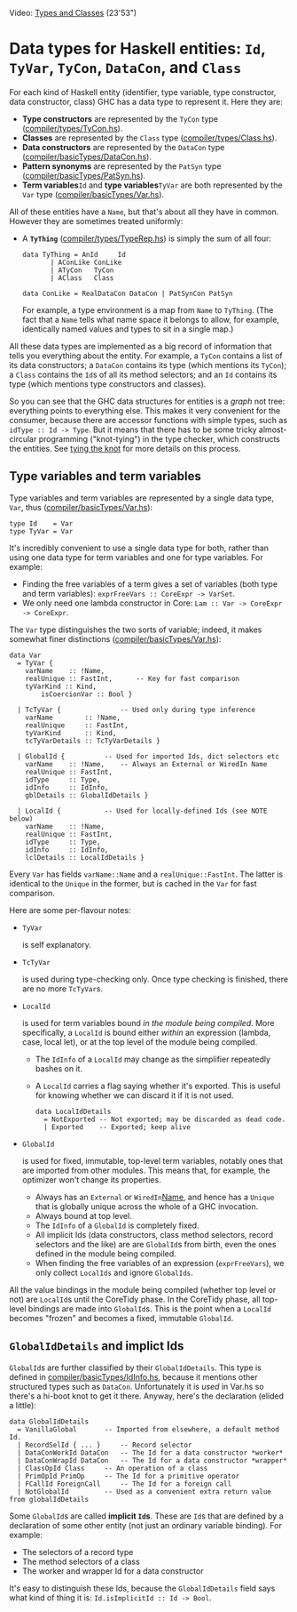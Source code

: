 
Video: [Types and Classes](http://www.youtube.com/watch?v=pN9rhQHcfCo&list=PLBkRCigjPwyeCSD_DFxpd246YIF7_RDDI) (23'53")

# Data types for Haskell entities: `Id`, `TyVar`, `TyCon`, `DataCon`, and `Class`


For each kind of Haskell entity (identifier, type variable, type constructor, data constructor, class) GHC has a data type to represent it.  Here they are:

- **Type constructors** are represented by the `TyCon` type ([compiler/types/TyCon.hs](/ghc/ghc/tree/master/ghc/compiler/types/TyCon.hs)).
- **Classes** are represented by the `Class` type ([compiler/types/Class.hs](/ghc/ghc/tree/master/ghc/compiler/types/Class.hs)).
- **Data constructors** are represented by the `DataCon` type ([compiler/basicTypes/DataCon.hs](/ghc/ghc/tree/master/ghc/compiler/basicTypes/DataCon.hs)).
- **Pattern synonyms** are represented by the `PatSyn` type ([compiler/basicTypes/PatSyn.hs](/ghc/ghc/tree/master/ghc/compiler/basicTypes/PatSyn.hs)).
- **Term variables**`Id` and **type variables**`TyVar` are both represented by the `Var` type ([compiler/basicTypes/Var.hs](/ghc/ghc/tree/master/ghc/compiler/basicTypes/Var.hs)).


All of these entities have a `Name`, but that's about all they have in common.  However they are sometimes treated uniformly:

- A **`TyThing`** ([compiler/types/TypeRep.hs](/ghc/ghc/tree/master/ghc/compiler/types/TypeRep.hs)) is simply the sum of all four:

  ```wiki
  data TyThing = AnId     Id
  	     | AConLike ConLike
  	     | ATyCon   TyCon
  	     | AClass   Class

  data ConLike = RealDataCon DataCon | PatSynCon PatSyn
  ```

  For example, a type environment is a map from `Name` to `TyThing`.  (The fact that a `Name` tells what name space it belongs to allow, for example, identically named values and types to  sit in a single map.)


All these data types are implemented as a big record of information that tells you everything about the entity.  For example, a `TyCon` contains a list of its data constructors; a `DataCon` contains its type (which mentions its `TyCon`); a `Class` contains the `Id`s of all its method selectors; and an `Id` contains its type (which mentions type constructors and classes).  


So you can see that the GHC data structures for entities is a *graph* not tree: everything points to everything else.  This makes it very convenient for the consumer, because there are accessor functions with simple types, such as `idType :: Id -> Type`.  But it means that there has to be some tricky almost-circular programming ("knot-tying") in the type checker, which constructs the entities. See [tying the knot](commentary/compiler/tying-the-knot) for more details on this process.

## Type variables and term variables


Type variables and term variables are represented by a single data type, `Var`, thus ([compiler/basicTypes/Var.hs](/ghc/ghc/tree/master/ghc/compiler/basicTypes/Var.hs)):

```wiki
type Id    = Var
type TyVar = Var
```


It's incredibly convenient to use a single data type for both, rather than using one data type for term variables and one for type variables.  For example:

- Finding the free variables of a term gives a set of variables (both type and term variables): `exprFreeVars :: CoreExpr -> VarSet`.
- We only need one lambda constructor in Core: `Lam :: Var -> CoreExpr -> CoreExpr`.


The `Var` type distinguishes the two sorts of variable; indeed, it makes somewhat finer distinctions ([compiler/basicTypes/Var.hs](/ghc/ghc/tree/master/ghc/compiler/basicTypes/Var.hs)):

```wiki
data Var
  = TyVar {
	varName    :: !Name,
	realUnique :: FastInt,		-- Key for fast comparison
	tyVarKind :: Kind,
        isCoercionVar :: Bool }

  | TcTyVar { 				-- Used only during type inference
	varName        :: !Name,
	realUnique     :: FastInt,
	tyVarKind      :: Kind,
	tcTyVarDetails :: TcTyVarDetails }

  | GlobalId { 			-- Used for imported Ids, dict selectors etc
	varName    :: !Name,	-- Always an External or WiredIn Name
	realUnique :: FastInt,
   	idType     :: Type,
	idInfo     :: IdInfo,
	gblDetails :: GlobalIdDetails }

  | LocalId { 			-- Used for locally-defined Ids (see NOTE below)
	varName    :: !Name,
	realUnique :: FastInt,
   	idType     :: Type,
	idInfo     :: IdInfo,
	lclDetails :: LocalIdDetails }
```


Every `Var` has fields `varName::Name` and a `realUnique::FastInt`. The latter is identical to the `Unique` in the former, but is cached in the `Var` for fast comparison.


Here are some per-flavour notes:

* `TyVar`

  is self explanatory.

* `TcTyVar`

  is used during type-checking only.  Once type checking is finished, there are no more `TcTyVar`s.

* `LocalId`

  is used for term variables bound *in the module being compiled*.   More specifically, a `LocalId` is bound either *within* an expression (lambda, case, local let), or at the top level of the module being compiled.

  - The `IdInfo` of a `LocalId` may change as the simplifier repeatedly bashes on it.
  - A `LocalId` carries a flag saying whether it's exported. This is useful for knowing whether we can discard it if it is not used.

    ```wiki
    data LocalIdDetails 
      = NotExported	-- Not exported; may be discarded as dead code.
      | Exported	-- Exported; keep alive
    ```

* `GlobalId`

  is used for fixed, immutable, top-level term variables, notably ones that are imported from other modules.  This means that, for example, the optimizer won't change its properties.

  - Always has an `External` or `WiredIn`[Name](commentary/compiler/name-type), and hence has a `Unique` that is globally unique across the whole of a GHC invocation.
  - Always bound at top level. 
  - The `IdInfo` of a `GlobalId` is completely fixed.
  - All implicit Ids (data constructors, class method selectors, record selectors and the like) are are `GlobalId`s from birth, even the ones defined in the module being compiled.
  - When finding the free variables of an expression (`exprFreeVars`), we only collect `LocalIds` and ignore `GlobalIds`.


All the value bindings in the module being compiled (whether top level or not) are `LocalId`s until the CoreTidy phase. In the CoreTidy phase, all top-level bindings are made into `GlobalId`s. This is the point when a `LocalId` becomes "frozen" and becomes a fixed, immutable `GlobalId`. 

## `GlobalIdDetails` and implict Ids

`GlobalId`s are further classified by their `GlobalIdDetails`.  This type is defined in [compiler/basicTypes/IdInfo.hs](/ghc/ghc/tree/master/ghc/compiler/basicTypes/IdInfo.hs), because it mentions other structured types such as `DataCon`. Unfortunately it is *used* in Var.hs so there's a hi-boot knot to get it there. Anyway, here's the declaration (elided a little):

```wiki
data GlobalIdDetails
  = VanillaGlobal		-- Imported from elsewhere, a default method Id.
  | RecordSelId { ... }		-- Record selector
  | DataConWorkId DataCon	-- The Id for a data constructor *worker*
  | DataConWrapId DataCon	-- The Id for a data constructor *wrapper*
  | ClassOpId Class		-- An operation of a class
  | PrimOpId PrimOp		-- The Id for a primitive operator
  | FCallId ForeignCall		-- The Id for a foreign call
  | NotGlobalId			-- Used as a convenient extra return value from globalIdDetails
```


Some `GlobalId`s are called **implicit `Id`s**. These are `Id`s that are defined by a declaration of some other entity (not just an ordinary variable binding).  For example:

- The selectors of a record type
- The method selectors of a class
- The worker and wrapper Id for a data constructor


It's easy to distinguish these Ids, because the `GlobalIdDetails` field says what kind of thing it is: `Id.isImplicitId :: Id -> Bool`.

